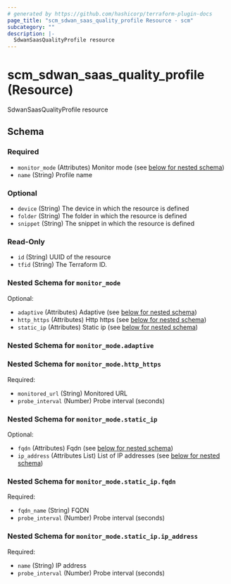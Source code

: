 ```yaml
---
# generated by https://github.com/hashicorp/terraform-plugin-docs
page_title: "scm_sdwan_saas_quality_profile Resource - scm"
subcategory: ""
description: |-
  SdwanSaasQualityProfile resource
---
```


# scm_sdwan_saas_quality_profile (Resource)

SdwanSaasQualityProfile resource



<!-- schema generated by tfplugindocs -->
## Schema

### Required

- `monitor_mode` (Attributes) Monitor mode (see [below for nested schema](#nestedatt--monitor_mode))
- `name` (String) Profile name

### Optional

- `device` (String) The device in which the resource is defined
- `folder` (String) The folder in which the resource is defined
- `snippet` (String) The snippet in which the resource is defined

### Read-Only

- `id` (String) UUID of the resource
- `tfid` (String) The Terraform ID.

<a id="nestedatt--monitor_mode"></a>
### Nested Schema for `monitor_mode`

Optional:

- `adaptive` (Attributes) Adaptive (see [below for nested schema](#nestedatt--monitor_mode--adaptive))
- `http_https` (Attributes) Http https (see [below for nested schema](#nestedatt--monitor_mode--http_https))
- `static_ip` (Attributes) Static ip (see [below for nested schema](#nestedatt--monitor_mode--static_ip))

<a id="nestedatt--monitor_mode--adaptive"></a>
### Nested Schema for `monitor_mode.adaptive`


<a id="nestedatt--monitor_mode--http_https"></a>
### Nested Schema for `monitor_mode.http_https`

Required:

- `monitored_url` (String) Monitored URL
- `probe_interval` (Number) Probe interval (seconds)


<a id="nestedatt--monitor_mode--static_ip"></a>
### Nested Schema for `monitor_mode.static_ip`

Optional:

- `fqdn` (Attributes) Fqdn (see [below for nested schema](#nestedatt--monitor_mode--static_ip--fqdn))
- `ip_address` (Attributes List) List of IP addresses (see [below for nested schema](#nestedatt--monitor_mode--static_ip--ip_address))

<a id="nestedatt--monitor_mode--static_ip--fqdn"></a>
### Nested Schema for `monitor_mode.static_ip.fqdn`

Required:

- `fqdn_name` (String) FQDN
- `probe_interval` (Number) Probe interval (seconds)


<a id="nestedatt--monitor_mode--static_ip--ip_address"></a>
### Nested Schema for `monitor_mode.static_ip.ip_address`

Required:

- `name` (String) IP address
- `probe_interval` (Number) Probe interval (seconds)
